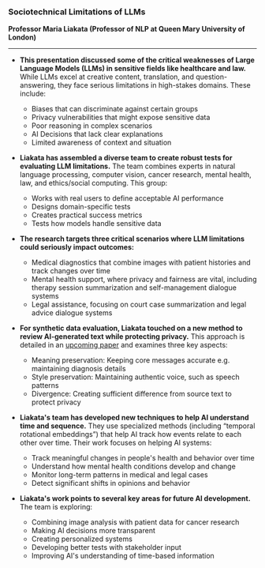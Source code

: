 ### Sociotechnical Limitations of LLMs

**Professor Maria Liakata (Professor of NLP at Queen Mary University of London)**

***

* **This presentation discussed some of the critical weaknesses of Large Language Models (LLMs) in sensitive fields like healthcare and law.** While LLMs excel at creative content, translation, and question-answering, they face serious limitations in high-stakes domains. These include:
  - Biases that can discriminate against certain groups
  - Privacy vulnerabilities that might expose sensitive data
  - Poor reasoning in complex scenarios
  - AI Decisions that lack clear explanations
  - Limited awareness of context and situation

* **Liakata has assembled a diverse team to create robust tests for evaluating LLM limitations.** The team combines experts in natural language processing, computer vision, cancer research, mental health, law, and ethics/social computing. This group:
  - Works with real users to define acceptable AI performance
  - Designs domain-specific tests
  - Creates practical success metrics
  - Tests how models handle sensitive data

* **The research targets three critical scenarios where LLM limitations could seriously impact outcomes:**
  - Medical diagnostics that combine images with patient histories and track changes over time
  - Mental health support, where privacy and fairness are vital, including therapy session summarization and self-management dialogue systems
  - Legal assistance, focusing on court case summarization and legal advice dialogue systems

* **For synthetic data evaluation, Liakata touched on a new method to review AI-generated text while protecting privacy.** This approach is detailed in an [upcoming paper](https://direct.mit.edu/coli/article/doi/10.1162/coli_a_00540/124625/Evaluating-Synthetic-Data-Generation-from-User) and examines three key aspects:
  - Meaning preservation: Keeping core messages accurate e.g. maintaining diagnosis details
  - Style preservation: Maintaining authentic voice, such as speech patterns
  - Divergence: Creating sufficient difference from source text to protect privacy

* **Liakata's team has developed new techniques to help AI understand time and sequence.** They use specialized methods (including “temporal rotational embeddings”) that help AI track how events relate to each other over time. Their work focuses on helping AI systems:
  - Track meaningful changes in people's health and behavior over time
  - Understand how mental health conditions develop and change
  - Monitor long-term patterns in medical and legal cases
  - Detect significant shifts in opinions and behavior

* **Liakata's work points to several key areas for future AI development.** The team is exploring:
  - Combining image analysis with patient data for cancer research
  - Making AI decisions more transparent
  - Creating personalized systems
  - Developing better tests with stakeholder input
  - Improving AI's understanding of time-based information
